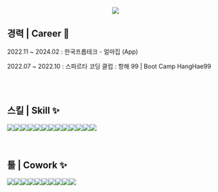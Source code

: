 <!--
**97yelim/97yelim** is a ✨ _special_ ✨ repository because its `README.md` (this file) appears on your GitHub profile.

Here are some ideas to get you started:

- 🔭 I’m currently working on ...
- 🌱 I’m currently learning ...
- 👯 I’m looking to collaborate on ...
- 🤔 I’m looking for help with ...
- 💬 Ask me about ...
- 📫 How to reach me: ...
- 😄 Pronouns: ...
- ⚡ Fun fact: ...
-->
<div align="center">
<img src="https://github.com/97yelim/97yelim/assets/97503433/eb6c43f7-de2a-47df-aece-ea7b28860a22" >
</div>

## 경력 | Career 👏
<p> 2022.11 ~ 2024.02 : 한국프롭테크 - 얼마집 (App) </p>
<p> 2022.07 ~ 2022.10 : 스파르타 코딩 클럽 : 항해 99 | Boot Camp HangHae99 </p>
<br>
<br>

## 스킬 | Skill ✨
<div style="display:flex; flex-direction:row;"> 
<img src="https://img.shields.io/badge/Typescript-373e47?style=for-the-badge&logo=Typescript&logoColor=#3178C6">
<img src="https://img.shields.io/badge/javascript-373e47?style=for-the-badge&logo=javascript&logoColor=#F7DF1E"> 
<img src="https://img.shields.io/badge/Next.js-373e47?style=for-the-badge&logo=Next.js&logoColor=withe">
<img src="https://img.shields.io/badge/react-373e47?style=for-the-badge&logo=react&logoColor=61DAFB">
<img src="https://img.shields.io/badge/tailwindcss-373e47?style=for-the-badge&logo=tailwindcss&logoColor=06B6D4">
<img src="https://img.shields.io/badge/axios-373e47?style=for-the-badge&logo=axios&logoColor=withe">
<img src="https://img.shields.io/badge/recoil-373e47?style=for-the-badge&logo=recoil&logoColor=3578E5">
<img src="https://img.shields.io/badge/reactquery-373e47?style=for-the-badge&logo=reactquery&logoColor=FF4154">
<img src="https://img.shields.io/badge/tailwindcss-373e47?style=for-the-badge&logo=tailwindcss&logoColor=06B6D4">
<img  src="https://img.shields.io/badge/styled-components-373e47?style=for-the-badge&logo=styled-components&logoColor=DB7093">
<img src="https://img.shields.io/badge/html5-373e47?style=for-the-badge&logo=html5&logoColor=E34F26">
<img src="https://img.shields.io/badge/css3-373e47?style=for-the-badge&logo=css3&logoColor=1572B6">
<img src="https://img.shields.io/badge/sass-373e47?style=for-the-badge&logo=sass&logoColor=CC6699">
</div>
<br>
<br>

## 툴 | Cowork ✨
<div style="display:flex; flex-direction:row;">
<img src="https://img.shields.io/badge/jira-373e47?style=for-the-badge&logo=jira&logoColor=withe">
<img src="https://img.shields.io/badge/slack-373e47?style=for-the-badge&logo=slack&logoColor=withe">
<img src="https://img.shields.io/badge/notion-373e47?style=for-the-badge&logo=notion&logoColor=withe">
<img src="https://img.shields.io/badge/github-373e47?style=for-the-badge&logo=github&logoColor=withe">
<img src="https://img.shields.io/badge/vercel-373e47?style=for-the-badge&logo=vercel&logoColor=withe">
<img src="https://img.shields.io/badge/sentry-373e47?style=for-the-badge&logo=sentry&logoColor=withe">
<img src="https://img.shields.io/badge/figma-373e47?style=for-the-badge&logo=figma&logoColor=F24E1E">
<img src="https://img.shields.io/badge/storybook-373e47?style=for-the-badge&logo=storybook&logoColor=FF4785">
<img src="https://img.shields.io/badge/adobephotoshop-373e47?style=for-the-badge&logo=adobephotoshop&logoColor=31A8FF">
<img src="https://img.shields.io/badge/adobeillustrator-373e47?style=for-the-badge&logo=adobeillustrator&logoColor=FF9A00">
</div>


